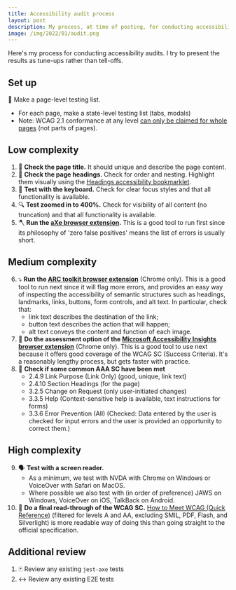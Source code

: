 ```yaml
---
title: Accessibility audit process
layout: post
description: My process, at time of posting, for conducting accessibility audits
image: /img/2022/01/audit.png
---
```


Here's my process for conducting accessibility audits. I try to present the results as tune-ups rather than tell-offs.

## Set up

<span aria-hidden="true">📝</span> Make a page-level testing list.

- For each page, make a state-level testing list (tabs, modals)
- Note: WCAG 2.1 conformance at any level [can only be claimed for whole pages](https://www.w3.org/WAI/WCAG21/Understanding/conformance#conf-req2) (not parts of pages).

## Low complexity

1. <span aria-hidden="true">🧭</span> **Check the page title.** It should unique and describe the page content.
2. <span aria-hidden="true">🔡</span> **Check the page headings.** Check for order and nesting. Highlight them visually using the [Headings accessibility bookmarklet](https://accessibility-bookmarklets.org/install.html).
3. <span aria-hidden="true">🎹</span> **Test with the keyboard.** Check for clear focus styles and that all functionality is available.
4. <span aria-hidden="true">🔍</span> **Test zoomed in to 400%.** Check for visibility of all content (no truncation) and that all functionality is available.
5. <span aria-hidden="true">🪓</span> **Run the [aXe browser extension](https://www.deque.com/axe/).** This is a good tool to run first since its philosophy of 'zero false positives' means the list of errors is usually short.

## Medium complexity

6. <span aria-hidden="true">⤵️</span> **Run the [ARC toolkit browser extension](https://www.paciellogroup.com/toolkit/)** (Chrome only). This is a good tool to run next since it will flag more errors, and provides an easy way of inspecting the accessibility of semantic structures such as headings, landmarks, links, buttons, form controls, and alt text. In particular, check that:
    - link text describes the destination of the link;
    - button text describes the action that will happen;
    - alt text conveys the content and function of each image.
7. <span aria-hidden="true">👀</span> **Do the assessment option of the [Microsoft Accessibility Insights browser extension](https://accessibilityinsights.io/)** (Chrome only). This is a good tool to use next because it offers good coverage of the WCAG SC (Success Criteria). It's a reasonably lengthy process, but gets faster with practice.
8. <span aria-hidden="true">💫</span> **Check if some common AAA SC have been met**
    - 2.4.9 Link Purpose (Link Only) (good, unique, link text)
    - 2.4.10 Section Headings (for the page)
    - 3.2.5 Change on Request (only user-initiated changes)
    - 3.3.5 Help (Context-sensitive help is available, text instructions for forms)
    - 3.3.6 Error Prevention (All) (Checked: Data entered by the user is checked for input errors and the user is provided an opportunity to correct them.)

## High complexity

9. <span aria-hidden="true">🗣</span> **Test with a screen reader.**
    - As a minimum, we test with NVDA with Chrome on Windows or VoiceOver with Safari on MacOS.
    - Where possible we also test with (in order of preference) JAWS on Windows, VoiceOver on iOS, TalkBack on Android.
10. <span aria-hidden="true">👮</span> **Do a final read-through of the WCAG SC.** [How to Meet WCAG (Quick Reference)](https://www.w3.org/WAI/WCAG21/quickref/?currentsidebar=%23col_overview&levels=aaa&technologies=smil%2Cpdf%2Cflash%2Csl) (filtered for levels A and AA, excluding SMIL, PDF, Flash, and Silverlight) is more readable way of doing this than going straight to the official specification.

## Additional review

1. <span aria-hidden="true">🃏</span> Review any existing `jest-axe` tests
2. <span aria-hidden="true">↔️</span> Review any existing E2E tests 